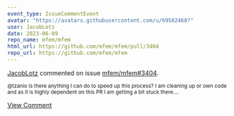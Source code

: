 ```yaml
---
event_type: IssueCommentEvent
avatar: "https://avatars.githubusercontent.com/u/69582468?"
user: JacobLotz
date: 2023-06-09
repo_name: mfem/mfem
html_url: https://github.com/mfem/mfem/pull/3404
repo_url: https://github.com/mfem/mfem
---
```


<a href='https://github.com/JacobLotz' target='_blank'>JacobLotz</a> commented on issue <a href='https://github.com/mfem/mfem/pull/3404' target='_blank'>mfem/mfem#3404</a>.

<small>@tzanio Is there anything I can do to speed up this process? I am cleaning up or own code and as it is highly dependent on this PR I am getting a bit stuck there....</small>

<a href='https://github.com/mfem/mfem/pull/3404' target='_blank'>View Comment</a>